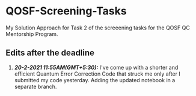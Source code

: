 # QOSF-Screening-Tasks

My Solution Approach for Task 2 of the screeening tasks for the QOSF QC Mentorship Program.

## Edits after the deadline

1. ***20-2-2021 11:55AM(GMT+5:30):*** I've come up with a shorter and efficient Quantum Error Correction Code that struck me only after I submitted my code yesterday. Adding the updated notebook in a separate branch. 
